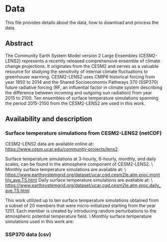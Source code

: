 # Data
This file provides details about the data, how to download and process the data.

## Abstract
The Community Earth System Model version 2 Large Ensembles (CESM2-LENS2) represents a recently released comprehensive ensemble of climate change projections. It originates from the CESM2 and serves as a valuable resource for studying the sensitivity of internal climate fluctuations to greenhouse warming. CESM2-LENS2 uses CMIP6 historical forcing from year 1850 to 2014 and the Shared Socioeconomix Pathways 370 (SSP370) future radiative forcing (RF, an influential factor in climate system describing the difference between incoming and outgoing sun radiation) from year 2015 to 2100. Ten ensembles of surface temperature simulations spanning the period 2015-2100 from the CESM2-LENS2 are used in this work. 

## Availability and description
### Surface temperature simulations from CESM2-LENS2 (netCDF)
CESM2-LENS2 data are available online at: https://www.cesm.ucar.edu/community-projects/lens2.

Surface temperature simulations at 3-hourly, 6-hourly, monthly, and daily scales, can be found in the atmosphere component of CESM2-LENS2. \\
Monthly surface temperature simulations are avaliable at: \\
https://www.earthsystemgrid.org/dataset/ucar.cgd.cesm2le.atm.proc.monthly_ave.TS.html
Daily surface temperature simulations are avaliable at:  \\
https://www.earthsystemgrid.org/dataset/ucar.cgd.cesm2le.atm.proc.daily_ave.TS.html

This work utilized up to ten surface temperature simulations obtained from a subset of 20 members that were micro-initialized starting from the year 1251. Each member is created by introducing random perturbations to the atmospheric potential temperature field. \\
Monthly surface temperature simulations used in this work are:






### SSP370 data (csv)

